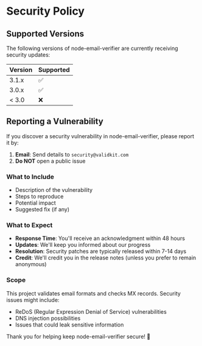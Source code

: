 # Security Policy

## Supported Versions

The following versions of node-email-verifier are currently receiving security updates:

| Version | Supported          |
| ------- | ------------------ |
| 3.1.x   | :white_check_mark: |
| 3.0.x   | :white_check_mark: |
| < 3.0   | :x:                |

## Reporting a Vulnerability

If you discover a security vulnerability in node-email-verifier, please report it by:

1. **Email**: Send details to `security@validkit.com`
2. **Do NOT** open a public issue

### What to Include

- Description of the vulnerability
- Steps to reproduce
- Potential impact
- Suggested fix (if any)

### What to Expect

- **Response Time**: You'll receive an acknowledgment within 48 hours
- **Updates**: We'll keep you informed about our progress
- **Resolution**: Security patches are typically released within 7-14 days
- **Credit**: We'll credit you in the release notes (unless you prefer to remain anonymous)

### Scope

This project validates email formats and checks MX records. Security issues might include:

- ReDoS (Regular Expression Denial of Service) vulnerabilities
- DNS injection possibilities
- Issues that could leak sensitive information

Thank you for helping keep node-email-verifier secure! 🔐
